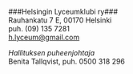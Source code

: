 
###Helsingin Lyceumklubi ry###  
Rauhankatu 7 E, 00170 Helsinki 	 
puh. (09) 135 7281	
[h.lyceum@gmail.com](mailto:h.lyceum@gmail.com)	

*Hallituksen puheenjohtaja*  
  Benita Tallqvist, puh. 0500 318 296  

